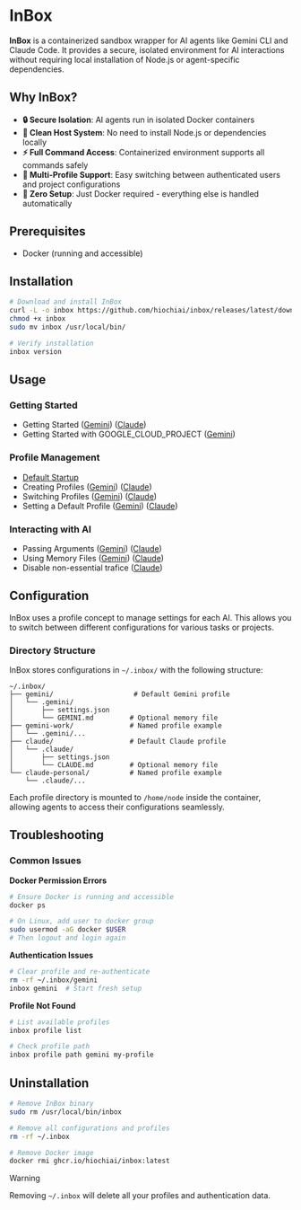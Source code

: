 # InBox

**InBox** is a containerized sandbox wrapper for AI agents like Gemini CLI and Claude Code. It provides a secure, isolated environment for AI interactions without requiring local installation of Node.js or agent-specific dependencies.

## Why InBox?

- **🔒 Secure Isolation**: AI agents run in isolated Docker containers
- **🧹 Clean Host System**: No need to install Node.js or dependencies locally  
- **⚡ Full Command Access**: Containerized environment supports all commands safely
- **👤 Multi-Profile Support**: Easy switching between authenticated users and project configurations
- **🚀 Zero Setup**: Just Docker required - everything else is handled automatically

## Prerequisites

- Docker (running and accessible)

## Installation

```bash
# Download and install InBox
curl -L -o inbox https://github.com/hiochiai/inbox/releases/latest/download/inbox
chmod +x inbox
sudo mv inbox /usr/local/bin/

# Verify installation
inbox version
```

## Usage

### Getting Started
* Getting Started ([Gemini](./docs/gemini/getting_started.md)) ([Claude](./docs/claude/getting_started.md))
* Getting Started with GOOGLE_CLOUD_PROJECT ([Gemini](./docs/gemini/google_cloud_project.md))

### Profile Management
* [Default Startup](./docs/claude/default_startup.md)
* Creating Profiles ([Gemini](./docs/gemini/creating_profiles.md)) ([Claude](./docs/claude/creating_profiles.md))
* Switching Profiles ([Gemini](./docs/gemini/switching_profiles.md)) ([Claude](./docs/claude/switching_profiles.md))
* Setting a Default Profile ([Gemini](./docs/gemini/setting_default_profile.md)) ([Claude](./docs/claude/setting_default_profile.md))

### Interacting with AI
* Passing Arguments ([Gemini](./docs/gemini/passing_arguments.md)) ([Claude](./docs/claude/passing_arguments.md))
* Using Memory Files ([Gemini](./docs/gemini/using_memory_files.md)) ([Claude](./docs/claude/using_memory_files.md))
* Disable non-essential trafice ([Claude](./docs/claude/optional_settings.md))


## Configuration

InBox uses a profile concept to manage settings for each AI. This allows you to switch between different configurations for various tasks or projects.

### Directory Structure

InBox stores configurations in `~/.inbox/` with the following structure:

```
~/.inbox/
├── gemini/                    # Default Gemini profile
│   └── .gemini/
│       ├── settings.json
│       └── GEMINI.md         # Optional memory file
├── gemini-work/              # Named profile example
│   └── .gemini/...
├── claude/                   # Default Claude profile  
│   └── .claude/
│       ├── settings.json
│       └── CLAUDE.md         # Optional memory file
└── claude-personal/          # Named profile example
    └── .claude/...
```

Each profile directory is mounted to `/home/node` inside the container, allowing agents to access their configurations seamlessly.


## Troubleshooting

### Common Issues

**Docker Permission Errors**
```bash
# Ensure Docker is running and accessible
docker ps

# On Linux, add user to docker group
sudo usermod -aG docker $USER
# Then logout and login again
```

**Authentication Issues**
```bash
# Clear profile and re-authenticate
rm -rf ~/.inbox/gemini
inbox gemini  # Start fresh setup
```

**Profile Not Found**
```bash
# List available profiles
inbox profile list

# Check profile path
inbox profile path gemini my-profile
```

## Uninstallation

```bash
# Remove InBox binary
sudo rm /usr/local/bin/inbox

# Remove all configurations and profiles
rm -rf ~/.inbox

# Remove Docker image
docker rmi ghcr.io/hiochiai/inbox:latest
```

> [!WARNING]
> Removing `~/.inbox` will delete all your profiles and authentication data.